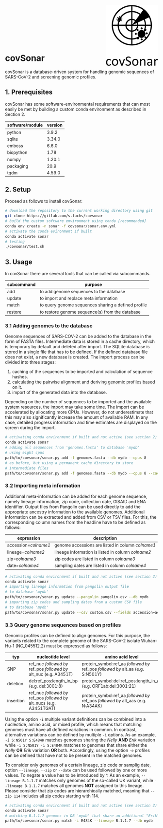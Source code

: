 <img src="logo.png"  width="171" height="200" align="right"><br><br><br><br><br><br><br>


# covSonar

covSonar is a database-driven system for handling genomic sequences of SARS-CoV-2 and screening genomic profiles.


## 1. Prerequisites

covSonar has some software-environmental requirements that can most easily be met by building a custom conda environment as described in Section 2.

| software/module       | version  |
|-----------------------|----------|
| python                | 3.9.2    |
| sqlite                | 3.34.0   |
| emboss                | 6.6.0    |
| biopython             | 1.78     |
| numpy                 | 1.20.1   |
| packaging             | 20.9     |
| tqdm                  | 4.59.0   |


## 2. Setup
Proceed as follows to install covSonar:
```sh
# download the repository to the current working directory using git 
git clone https://gitlab.com/s.fuchs/covsonar
# build the custom software environment using conda [recommended]
conda env create -n sonar -f covsonar/sonar.env.yml
# activate the conda evironment if built 
conda activate sonar
# testing
./covsonar/test.sh
```


## 3. Usage

In covSonar there are several tools that can be called via subcommands. 

| subcommand | purpose                                                |
|------------|--------------------------------------------------------|
| add        | to add genome sequences to the database                |
| update     | to import and replace meta information                 |
| match      | to query genome sequences sharing a defined profile    | 
| restore    | to restore genome sequence(s) from the database        |


### 3.1 Adding genomes to the database

Genome sequences of SARS-COV-2 can be added to the database in the form of FASTA files. Intermediate data is stored in a cache directory, which is temporary by default and deleted after import. The SQLite database is stored in a single file that has to be defined. If the defined database file does not exist, a new database is created. 
The import process can be divided into three stages:

1. caching of the sequences to be imported and calculation of sequence hashes.
2. calculating the pairwise alignment and deriving genomic profiles based on it.
3. import of the generated data into the database.

Depending on the number of sequences to be imported and the available system resources, the import may take some time. The import can be accelerated by allocating more CPUs. However, do not underestimate that this may also significantly increase the amount of available RAM. In any case, detailed progress information and time estimates are displayed on the screen during the import.

```sh
# activating conda environment if built and not active (see section 2)
conda activate sonar
# adding all sequences from 'genomes.fasta' to database 'mydb'
# using eight cpus
path/to/covsonar/sonar.py add -f genomes.fasta --db mydb --cpus 8
# as before, but using a permanent cache directory to store 
# intermediate files
path/to/covsonar/sonar.py add -f genomes.fasta --db mydb --cpus 8 --cache mycache
```


### 3.2 Importing meta information

Additional meta-information can be added for each genome sequence, namely lineage information, zip code, collection date, GISAID and ENA identifier. Output files from Pangolin can be used directly to add the appropriate ancestry information to the available genomes. Additional information can be extracted and added from CSV or TSV files. For this, the corresponding column names from the headline have to be defined as follows:

| expression           | description                                        |
|----------------------|----------------------------------------------------|
| accession=_colname1_ | genome accessions are listed in column _colname1_  |
| lineage=_colname2_   | lineage information is listed in column _colname2_ | 
| zip=_colname3_       | zip codes are listed in column _colname3_          |
| date=_colname4_      | sampling dates are listed in column _colname4_     |

```sh
# activating conda environment if built and not active (see section 2)
conda activate sonar
# importing lineage information from pangolin output file 
# to database 'mydb'
path/to/covsonar/sonar.py update --pangolin pangolin.csv --db mydb
# importing zip codes and sampling dates from a custom CSV file
# to database 'mydb'
path/to/covsonar/sonar.py update --csv custom.csv --fields accession=acc zip=zip_codes date=sampling --db mydb
```


### 3.3 Query genome sequences based on profiles 

Genomic profiles can be defined to align genomes. For this purpose, the variants related to the complete genome of the SARS-CoV-2 isolate Wuhan-Hu-1 (NC_045512.2) must be expressed as follows:

| typ       | nucleotide level                                                  | amino acid level              |
|-----------|-------------------------------------------------------------------|-------------------------------|
| SNP       | ref_nuc _followed by_ ref_pos _followed by_ alt_nuc (e.g. A3451T) | protein_symbol:ref_aa _followed by_ ref_pos _followed by_ alt_aa (e.g. S:N501Y) |
| deletion  | del:ref_pos:length_in_bp (e.g. del:3001:8)                        | protein_symbol:del:ref_pos:length_in_aa (e.g. ORF1ab:del:3001:21) | 
| insertion | ref_nuc _followed by_ ref_pos _followed by_ alt_nucs (e.g. A3451TGAT) | protein_symbol:ref_aa _followed by_ ref_pos _followed by_ alt_aas (e.g. N:A34AK)  |  

Using the option `-i` multiple variant definitions can be combined into a nucleotide, amino acid, or mixed profile, which means that matching genomes must have all defined variations in common. In contrast, alternative variations can be defined by multiple `-i` options. As an example, `-i S:N501Y S:E484K` matches genomes sharing the _Nelly_ **AND** _Erik_ variation while  `-i S:N501Y -i S:E484K` matches to genomes that share either the _Nelly_ **OR** _Erik_ variation **OR** both. Accordingly, using the option `-e` profiles can be defined that have not to be present in the matched genomes. 

To consider only genomes of a certain lineage, zip code or samplig date, option `--lineage`, `--zip` or `--date` can be used followed by one or more values. To negate a value has to be introduced by ^. As an example, `--lineage B.1.1.7` matches only genomes of the so-called UK variant, while `--lineage B.1.1.7` matches all genomes **NOT** assigned to this lineage. Please consider that zip codes are hierarchically matched, meaning that `--zip 114` includes all zip codes starting with 114.

```sh
# activating conda environment if built and not active (see section 2)
conda activate sonar
# matching B.1.1.7 genomes in DB 'mydb' that share an additional "Erik" mutation 
path/to/covsonar/sonar.py match -i E484K --lineage B.1.1.7 --db mydb
```

